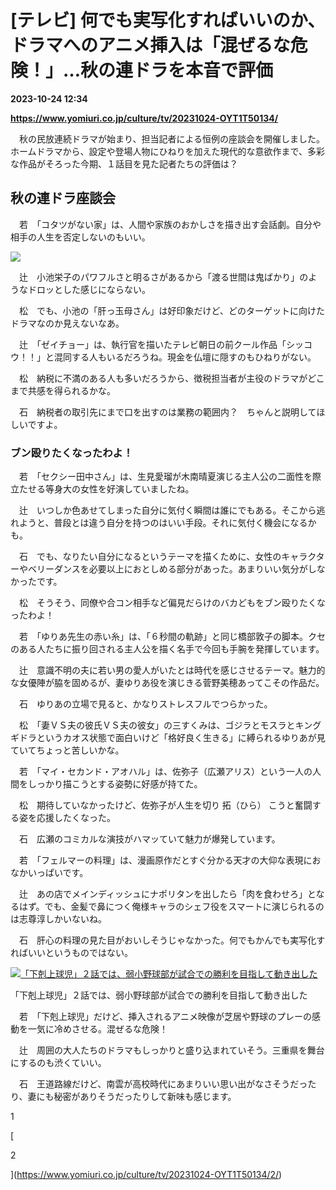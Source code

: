 # [テレビ] 何でも実写化すればいいのか、ドラマへのアニメ挿入は「混ぜるな危険！」…秋の連ドラを本音で評価

**2023-10-24 12:34**

**https://www.yomiuri.co.jp/culture/tv/20231024-OYT1T50134/**

　秋の民放連続ドラマが始まり、担当記者による恒例の座談会を開催しました。ホームドラマから、設定や登場人物にひねりを加えた現代的な意欲作まで、多彩な作品がそろった今期、１話目を見た記者たちの評価は？

秋の連ドラ座談会
--------

　若　「コタツがない家」は、人間や家族のおかしさを描き出す会話劇。自分や相手の人生を否定しないのもいい。

[![](https://www.yomiuri.co.jp/media/2023/10/20231024-OYT1I50084-1.jpg)](https://www.yomiuri.co.jp/pluralphoto/20231024-OYT1I50084/)

　辻　小池栄子のパワフルさと明るさがあるから「渡る世間は鬼ばかり」のようなドロッとした感じにならない。

　松　でも、小池の「肝っ玉母さん」は好印象だけど、どのターゲットに向けたドラマなのか見えないなあ。

　辻　「ゼイチョー」は、執行官を描いたテレビ朝日の前クール作品「シッコウ！！」と混同する人もいるだろうね。現金を仏壇に隠すのもひねりがない。

　松　納税に不満のある人も多いだろうから、徴税担当者が主役のドラマがどこまで共感を得られるかな。

　石　納税者の取引先にまで口を出すのは業務の範囲内？　ちゃんと説明してほしいですよ。

### ブン殴りたくなったわよ！

　若　「セクシー田中さん」は、生見愛瑠が木南晴夏演じる主人公の二面性を際立たせる等身大の女性を好演していましたね。

　辻　いつしか色あせてしまった自分に気付く瞬間は誰にでもある。そこから逃れようと、普段とは違う自分を持つのはいい手段。それに気付く機会になるかも。

　石　でも、なりたい自分になるというテーマを描くために、女性のキャラクターやベリーダンスを必要以上におとしめる部分があった。あまりいい気分がしなかったです。

　松　そうそう、同僚や合コン相手など偏見だらけのバカどもをブン殴りたくなったわよ！

　若　「ゆりあ先生の赤い糸」は、「６秒間の軌跡」と同じ橋部敦子の脚本。クセのある人たちに振り回される主人公を描く名手で今回も手腕を発揮しています。

　辻　意識不明の夫に若い男の愛人がいたとは時代を感じさせるテーマ。魅力的な女優陣が脇を固めるが、妻ゆりあ役を演じきる菅野美穂あってこその作品だ。

　石　ゆりあの立場で見ると、かなりストレスフルでつらかった。

　松　「妻ＶＳ夫の彼氏ＶＳ夫の彼女」の三すくみは、ゴジラとモスラとキングギドラというカオス状態で面白いけど「格好良く生きる」に縛られるゆりあが見ていてちょっと苦しいかな。

　若　「マイ・セカンド・アオハル」は、佐弥子（広瀬アリス）という一人の人間をしっかり描こうとする姿勢に好感が持てた。

　松　期待していなかったけど、佐弥子が人生を切り 拓（ひら） こうと奮闘する姿を応援したくなった。

　石　広瀬のコミカルな演技がハマッていて魅力が爆発しています。

　若　「フェルマーの料理」は、漫画原作だとすぐ分かる天才の大仰な表現におなかいっぱいです。

　辻　あの店でメインディッシュにナポリタンを出したら「肉を食わせろ」となるはず。でも、金髪で鼻につく俺様キャラのシェフ役をスマートに演じられるのは志尊淳しかいないね。

　石　肝心の料理の見た目がおいしそうじゃなかった。何でもかんでも実写化すればいいというものではない。

[![「下剋上球児」２話では、弱小野球部が試合での勝利を目指して動き出した](https://www.yomiuri.co.jp/media/2023/10/20231024-OYT1I50083-1.jpg)](https://www.yomiuri.co.jp/pluralphoto/20231024-OYT1I50083/)

「下剋上球児」２話では、弱小野球部が試合での勝利を目指して動き出した

　若　「下剋上球児」だけど、挿入されるアニメ映像が芝居や野球のプレーの感動を一気に冷めさせる。混ぜるな危険！

　辻　周囲の大人たちのドラマもしっかりと盛り込まれていそう。三重県を舞台にするのも渋くていい。

　石　王道路線だけど、南雲が高校時代にあまりいい思い出がなさそうだったり、妻にも秘密がありそうだったりして新味も感じます。

1

[

2

](https://www.yomiuri.co.jp/culture/tv/20231024-OYT1T50134/2/)